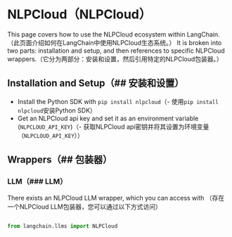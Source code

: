 # NLPCloud（NLPCloud）


This page covers how to use the NLPCloud ecosystem within LangChain.（此页面介绍如何在LangChain中使用NLPCloud生态系统。）
It is broken into two parts: installation and setup, and then references to specific NLPCloud wrappers.（它分为两部分：安装和设置，然后引用特定的NLPCloud包装器。）


## Installation and Setup（## 安装和设置）
- Install the Python SDK with `pip install nlpcloud`（- 使用`pip install nlpcloud`安装Python SDK）
- Get an NLPCloud api key and set it as an environment variable (`NLPCLOUD_API_KEY`)（- 获取NLPCloud api密钥并将其设置为环境变量（`NLPCLOUD_API_KEY`））


## Wrappers（## 包装器）


### LLM（### LLM）


There exists an NLPCloud LLM wrapper, which you can access with （存在一个NLPCloud LLM包装器，您可以通过以下方式访问）
```python

from langchain.llms import NLPCloud

```

